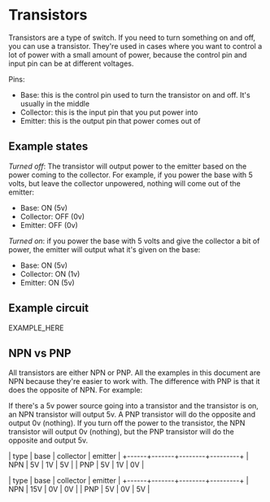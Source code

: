 # Transistors

Transistors are a type of switch. If you need to turn something on and off, you can use a transistor. They're used in cases where you want to control a lot of power with a small amount of power, because the control pin and input pin can be at different voltages.

Pins:

- Base: this is the control pin used to turn the transistor on and off. It's usually in the middle
- Collector: this is the input pin that you put power into
- Emitter: this is the output pin that power comes out of

## Example states

*Turned off*: The transistor will output power to the emitter based on the power coming to the collector. For example, if you power the base with 5 volts, but leave the collector unpowered, nothing will come out of the emitter:

- Base: ON (5v)
- Collector: OFF (0v)
- Emitter: OFF (0v)

*Turned on*: if you power the base with 5 volts and give the collector a bit of power, the emitter will output what it's given on the base:

- Base: ON (5v)
- Collector: ON (1v)
- Emitter: ON (5v)

## Example circuit

EXAMPLE_HERE

## NPN vs PNP

All transistors are either NPN or PNP. All the examples in this document are NPN because they're easier to work with. The difference with PNP is that it does the opposite of NPN. For example:

If there's a 5v power source going into a transistor and the transistor is on, an NPN transistor will output 5v. A PNP transistor will do the opposite and output 0v (nothing). If you turn off the power to the transistor, the NPN transistor will output 0v (nothing), but the PNP transistor will do the opposite and output 5v.

| type | base | collector | emitter |
+------+-------+--------+---------+
| NPN  | 5V    | 1V     | 5V     |
| PNP  | 5V  | 1V     | 0V     |

| type | base | collector | emitter |
+------+-------+--------+---------+
| NPN  | 15V    | 0V     | 0V     |
| PNP  | 5V  | 0V     | 5V     |

<!-- ## Amplifying power

Another common usage of transistors is to amplify power. The output of a transistor is equal to the collector power + base power. That means the output of a transistor can be more powerful than the input.

EXAMPLE_HERE -->